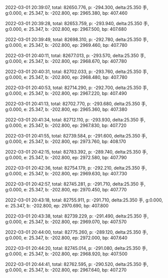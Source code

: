 2022-03-01 20:39:07, total: 82650.776, p: -294.300, delta:25.350 手, g:0.000, e: 25.347, b: -202.800, ep: 2965.380, bp: 407.460

2022-03-01 20:39:28, total: 82653.759, p: -293.940, delta:25.350 手, g:0.000, e: 25.347, b: -202.800, ep: 2967.500, bp: 407.680

2022-03-01 20:39:49, total: 82698.310, p: -292.780, delta:25.350 手, g:0.000, e: 25.347, b: -202.800, ep: 2969.460, bp: 407.780

2022-03-01 20:40:11, total: 82677.013, p: -293.570, delta:25.350 手, g:0.000, e: 25.347, b: -202.800, ep: 2968.670, bp: 407.780

2022-03-01 20:40:31, total: 82702.033, p: -293.760, delta:25.350 手, g:0.000, e: 25.347, b: -202.800, ep: 2968.480, bp: 407.780

2022-03-01 20:40:53, total: 82714.290, p: -292.700, delta:25.350 手, g:0.000, e: 25.347, b: -202.800, ep: 2967.220, bp: 407.490

2022-03-01 20:41:13, total: 82702.770, p: -293.680, delta:25.350 手, g:0.000, e: 25.347, b: -202.800, ep: 2965.360, bp: 407.380

2022-03-01 20:41:34, total: 82712.110, p: -293.930, delta:25.350 手, g:0.000, e: 25.347, b: -202.800, ep: 2967.830, bp: 407.720

2022-03-01 20:41:55, total: 82739.584, p: -291.600, delta:25.350 手, g:0.000, e: 25.347, b: -202.800, ep: 2973.760, bp: 408.170

2022-03-01 20:42:15, total: 82783.392, p: -289.740, delta:25.350 手, g:0.000, e: 25.347, b: -202.800, ep: 2972.580, bp: 407.790

2022-03-01 20:42:36, total: 82754.179, p: -292.210, delta:25.350 手, g:0.000, e: 25.347, b: -202.800, ep: 2969.630, bp: 407.730

2022-03-01 20:42:57, total: 82745.281, p: -291.710, delta:25.350 手, g:0.000, e: 25.347, b: -202.800, ep: 2970.450, bp: 407.770

2022-03-01 20:43:18, total: 82755.911, p: -291.710, delta:25.350 手, g:0.000, e: 25.347, b: -202.800, ep: 2970.690, bp: 407.800

2022-03-01 20:43:38, total: 82739.229, p: -291.490, delta:25.350 手, g:0.000, e: 25.347, b: -202.800, ep: 2969.070, bp: 407.570

2022-03-01 20:44:00, total: 82775.260, p: -289.120, delta:25.350 手, g:0.000, e: 25.347, b: -202.800, ep: 2972.000, bp: 407.640

2022-03-01 20:44:20, total: 82745.014, p: -291.080, delta:25.350 手, g:0.000, e: 25.347, b: -202.800, ep: 2968.920, bp: 407.500

2022-03-01 20:44:41, total: 82762.595, p: -290.520, delta:25.350 手, g:0.000, e: 25.347, b: -202.800, ep: 2967.640, bp: 407.270